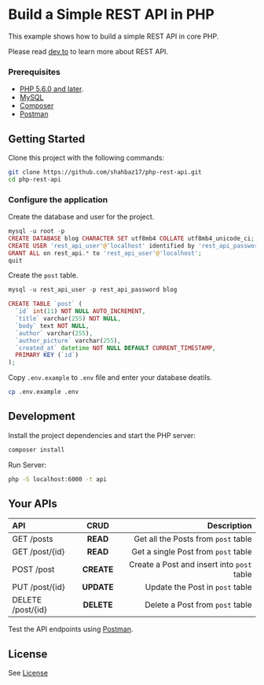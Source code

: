 # Build a Simple REST API in PHP

This example shows how to build a simple REST API in core PHP.

Please read [dev.to](https://dev.to/shahbaz17/secure-your-php-rest-api-with-magic-42kn-temp-slug-114164?preview=825345eb550c6dca02b45aefc1e0d0b40eeffd0d695ba8ca9ffe213035a36f0b51f1a11b0927bc3780ca24e866a689db80e8d11cc587b46d31fecfcc) to learn more about REST API.

### Prerequisites

- [PHP 5.6.0 and later](https://www.php.net/downloads.php).
- [MySQL](https://www.mysql.com/downloads/)
- [Composer](http://getcomposer.org/)
- [Postman](https://www.postman.com/downloads/)

## Getting Started

Clone this project with the following commands:

```bash
git clone https://github.com/shahbaz17/php-rest-api.git
cd php-rest-api
```

### Configure the application

Create the database and user for the project.

```php
mysql -u root -p
CREATE DATABASE blog CHARACTER SET utf8mb4 COLLATE utf8mb4_unicode_ci;
CREATE USER 'rest_api_user'@'localhost' identified by 'rest_api_password';
GRANT ALL on rest_api.* to 'rest_api_user'@'localhost';
quit
```

Create the `post` table.

```php
mysql -u rest_api_user -p rest_api_password blog

CREATE TABLE `post` (
  `id` int(11) NOT NULL AUTO_INCREMENT,
  `title` varchar(255) NOT NULL,
  `body` text NOT NULL,
  `author` varchar(255),
  `author_picture` varchar(255),
  `created_at` datetime NOT NULL DEFAULT CURRENT_TIMESTAMP,
  PRIMARY KEY (`id`)
);
```

Copy `.env.example` to `.env` file and enter your database deatils.

```bash
cp .env.example .env
```

## Development

Install the project dependencies and start the PHP server:

```bash
composer install
```

Run Server:

```bash
php -S localhost:6000 -t api
```

## Your APIs

| API               |    CRUD    |                                Description |
| :---------------- | :--------: | -----------------------------------------: |
| GET /posts        |  **READ**  |        Get all the Posts from `post` table |
| GET /post/{id}    |  **READ**  |        Get a single Post from `post` table |
| POST /post        | **CREATE** | Create a Post and insert into `post` table |
| PUT /post/{id}    | **UPDATE** |            Update the Post in `post` table |
| DELETE /post/{id} | **DELETE** |            Delete a Post from `post` table |

Test the API endpoints using [Postman](https://www.postman.com/).

## License

See [License](./LICENSE)
